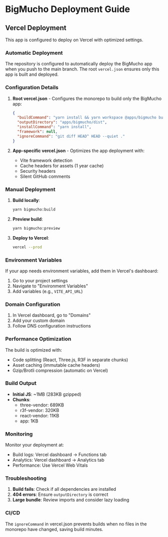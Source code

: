 # BigMucho Deployment Guide

## Vercel Deployment

This app is configured to deploy on Vercel with optimized settings.

### Automatic Deployment

The repository is configured to automatically deploy the BigMucho app when you push to the main branch. The root `vercel.json` ensures only this app is built and deployed.

### Configuration Details

1. **Root vercel.json** - Configures the monorepo to build only the BigMucho app:

   ```json
   {
     "buildCommand": "yarn install && yarn workspace @apps/bigmucho build",
     "outputDirectory": "apps/bigmucho/dist",
     "installCommand": "yarn install",
     "framework": null,
     "ignoreCommand": "git diff HEAD^ HEAD --quiet ."
   }
   ```

2. **App-specific vercel.json** - Optimizes the app deployment with:
   - Vite framework detection
   - Cache headers for assets (1 year cache)
   - Security headers
   - Silent GitHub comments

### Manual Deployment

1. **Build locally**:

   ```bash
   yarn bigmucho:build
   ```

2. **Preview build**:

   ```bash
   yarn bigmucho:preview
   ```

3. **Deploy to Vercel**:
   ```bash
   vercel --prod
   ```

### Environment Variables

If your app needs environment variables, add them in Vercel's dashboard:

1. Go to your project settings
2. Navigate to "Environment Variables"
3. Add variables (e.g., `VITE_API_URL`)

### Domain Configuration

1. In Vercel dashboard, go to "Domains"
2. Add your custom domain
3. Follow DNS configuration instructions

### Performance Optimization

The build is optimized with:

- Code splitting (React, Three.js, R3F in separate chunks)
- Asset caching (immutable cache headers)
- Gzip/Brotli compression (automatic on Vercel)

### Build Output

- **Initial JS**: ~1MB (283KB gzipped)
- **Chunks**:
  - three-vendor: 689KB
  - r3f-vendor: 320KB
  - react-vendor: 11KB
  - app: 1KB

### Monitoring

Monitor your deployment at:

- Build logs: Vercel dashboard → Functions tab
- Analytics: Vercel dashboard → Analytics tab
- Performance: Use Vercel Web Vitals

### Troubleshooting

1. **Build fails**: Check if all dependencies are installed
2. **404 errors**: Ensure `outputDirectory` is correct
3. **Large bundle**: Review imports and consider lazy loading

### CI/CD

The `ignoreCommand` in vercel.json prevents builds when no files in the monorepo have changed, saving build minutes.
